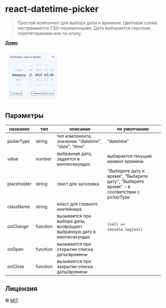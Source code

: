 # react-datetime-picker

> Простой компонент для выбора даты и времени. Цветовая схема настраивается CSS-переменными. Дата выбирается скролом, перетягиванием или по клику. 


**[Демо](https://tootsieroll.github.io/react-datetime-picker/)**

<img src="/src/images/preview.png" alt="preview" width="35%"/>

[comment]: <> (![preview]&#40;/src/images/preview.png&#41;)

[comment]: <> (## Установка)

[comment]: <> (```bash)

[comment]: <> (npm i @tootsieroll/react-datetime-picker)

[comment]: <> (```)

[comment]: <> (## Использование)

[comment]: <> (```TSX)

[comment]: <> (import DateTimePicker from '@tootsieroll/react-datetime-picker';)

[comment]: <> (..........)

[comment]: <> (<DateTimePicker )

[comment]: <> (    pickerType={'datetime'} )

[comment]: <> (    onChange={&#40;value: any&#41; => console.log&#40;value&#41;} )

[comment]: <> (/>)

[comment]: <> (..........  )

[comment]: <> (```)

## Параметры

| название | тип | описание | по умолчанию |
|---|---|---|---|
| pickerType | string | тип компонента, значения: "datetime", "date", "time" | "datetime" |
| value | number | выбранная дата, задается в миллисекундах  | выбирается текущий момент времени |
| placeholder | string | текст для заголовка | "Выберите дату и время", "Выберите дату", "Выберите время" - в соответствии с pickerType |
| className | string | класс для главного контейнера | |
| onChange | function | вызывается при выборе даты, возвращает выбранную дату в миллисекундах  | `(val) => console.log(val)` |
| onOpen | function | вызывается при открытии списка даты/времени | |
| onClose | function | вызывается при закрытии списка даты/времени | |


## Лицензия

© [MIT](https://github.com/tootsieroll/react-grid-table/LICENSE)
